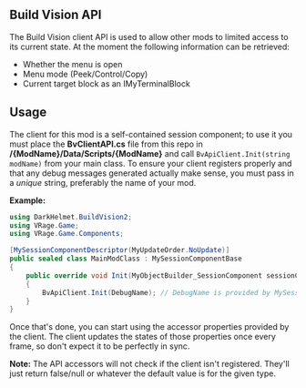 ## Build Vision API
The Build Vision client API is used to allow other mods to limited access to its current state. At the moment the following information can be retrieved:

 - Whether the menu is open
 - Menu mode (Peek/Control/Copy)
 - Current target block as an IMyTerminalBlock


## Usage
The client for this mod is a self-contained session component; to use it you must place the **BvClientAPI.cs** file from this repo in **/{ModName}/Data/Scripts/{ModName}** and call ```BvApiClient.Init(string modName)``` from your main class. To ensure your client registers properly and that any debug messages generated actually make sense, you must pass in a *unique* string, preferably the name of your mod.

**Example:**
```csharp
using DarkHelmet.BuildVision2;
using VRage.Game;
using VRage.Game.Components;

[MySessionComponentDescriptor(MyUpdateOrder.NoUpdate)]
public sealed class MainModClass : MySessionComponentBase
{
    public override void Init(MyObjectBuilder_SessionComponent sessionComponent)
    {
        BvApiClient.Init(DebugName); // DebugName is provided by MySessionComponentBase
    }
}
```

Once that's done, you can start using the accessor properties provided by the client. The client updates the states of those properties once every frame, so don't expect it to be perfectly in sync.

**Note:** The API accessors will not check if the client isn't registered. They'll just return false/null or whatever the default value is for the given type.